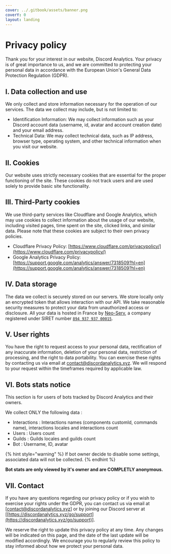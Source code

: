 ```yaml
---
cover: ../.gitbook/assets/banner.png
coverY: 0
layout: landing
---
```


# Privacy policy

Thank you for your interest in our website, Discord Analytics. Your privacy is of great importance to us, and we are committed to protecting your personal data in accordance with the European Union's General Data Protection Regulation (GDPR).



## I. Data collection and use

We only collect and store information necessary for the operation of our services. The data we collect may include, but is not limited to:

* Identification Information: We may collect information such as your Discord account data (username, id, avatar and account creation date) and your email address.
* Technical Data: We may collect technical data, such as IP address, browser type, operating system, and other technical information when you visit our website.

## II. Cookies

Our website uses strictly necessary cookies that are essential for the proper functioning of the site. These cookies do not track users and are used solely to provide basic site functionality.

## III. Third-Party cookies

We use third-party services like Cloudflare and Google Analytics, which may use cookies to collect information about the usage of our website, including visited pages, time spent on the site, clicked links, and similar data. Please note that these cookies are subject to their own privacy policies.

* Cloudflare Privacy Policy: [https://www.cloudflare.com/privacypolicy/](https://www.cloudflare.com/privacypolicy/)
* Google Analytics Privacy Policy: [https://support.google.com/analytics/answer/7318509?hl=en](https://support.google.com/analytics/answer/7318509?hl=en)

## IV. Data storage

The data we collect is securely stored on our servers. We store locally only an encrypted token that allows interaction with our API. We take reasonable security measures to protect your data from unauthorized access or disclosure. All your data is hosted in France by [Neo-Serv](https://neo-serv.fr), a company registered under SIRET number [`894 937 937 00015`](https://www.societe.com/societe/monsieur-thibaut-lulinski-894937937.html).

## V. User rights

You have the right to request access to your personal data, rectification of any inaccurate information, deletion of your personal data, restriction of processing, and the right to data portability. You can exercise these rights by contacting us via email at [contact@discordanalytics.xyz](mailto:contact@discordanalytics.xyz). We will respond to your request within the timeframes required by applicable law.

## VI. Bots stats notice

This section is for users of bots tracked by Discord Analytics and their owners.

We collect ONLY the following data :&#x20;

* Interactions : Interactions names (components customId, commands name), interactions locales and interactions count
* Users : Users count
* Guilds : Guilds locales and guilds count
* Bot : Username, ID, avatar

{% hint style="warning" %}
If bot owner decide to disable some settings, associated data will not be collected.
{% endhint %}

**Bot stats are only viewed by it's owner and are COMPLETLY anonymous.**

## VII. Contact

If you have any questions regarding our privacy policy or if you wish to exercise your rights under the GDPR, you can contact us via email at \[[contact@discordanalytics.xyz](mailto:contact@discordanalytics.xyz)] or by joining our Discord server at \[[https://discordanalytics.xyz/go/support](https://discordanalytics.xyz/go/support)].

We reserve the right to update this privacy policy at any time. Any changes will be indicated on this page, and the date of the last update will be modified accordingly. We encourage you to regularly review this policy to stay informed about how we protect your personal data.

